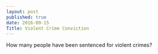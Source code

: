 ```yaml
---
layout: post
published: true
date: 2016-09-15
Title: Violent Crime Conviction
---
```

How many people have been sentenced for violent crimes?



